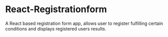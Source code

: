 # React-Registrationform

A React based registration form app, allows user to register fulfilling certain conditions and displays registered users results.

